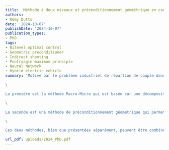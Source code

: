 ```yaml
---
title:  Méthode à deux niveaux et préconditionnement géométrique en contrôle optimal. Application au problème de répartition de couple des véhicules hybrides électriques.
authors:
- Rémy Dutto
date: '2024-10-07'
publishDate: '2024-10-07'
publication_types:
- PhD
tags:
- Bilevel optimal control
- Geometric preconditioner
- Indirect shooting
- Pontryagin maximum principle
- Neural Network
- Hybrid electric vehicle
summary: 'Motivé par le problème industriel de répartion de couple dans les véhicules hybrides électriques, ce travail propose principalement deux nouveles méthodes de résoluon indirectes de problèmes de commande opmale. 

\

La première est la méthode Macro-Micro qui est basée sur une décomposition à deux niveaux du problème de commande opmale, faisant intervenir les fonc ons valeur de Belman de manière explicite à des temps préalablement fixés. Ces fonctions sont connues pour être assez difficile à construire. L’idée principale est d’approcher ces fonctions valeur par des réseaux de neurones, ce qui mène à une résoluon hiérarchique d’un problème d’opmisaon en dimension faible et d’un ensemble de problèmes de commande opmale définis sur des intervales de temps plus courts. 

\

La seconde est une méthode de préconditionnement géométrique qui permet une résoluon plus efficace du problème de commande opmale. Cette méthode, basée sur l’interprétaon géométrique du co-état et sur la transformée de Mathieu, utilise un changement de variable linéaire à partir de la simple transformaon d’une elipse en cercle. 

\

Ces deux méthodes, bien que présentées séparément, peuvent être combinées et mènent à une résoluon plus rapide, robuste et légère du problème de répartion de couple, permettant ainsi que de s’approcher des critères d’embarquabilités.'

url_pdf: uploads/2024_PhD.pdf
---
```

